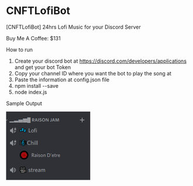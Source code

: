 # CNFTLofiBot
[CNFTLofiBot] 24hrs Lofi Music for your Discord Server

Buy Me A Coffee: $131

How to run

1) Create your discord bot at https://discord.com/developers/applications and get your bot Token
2) Copy your channel ID where you want the bot to play the song at
3) Paste the information at config.json file
4) npm install --save
5) node index.js

Sample Output

![](images/Capture.PNG)
